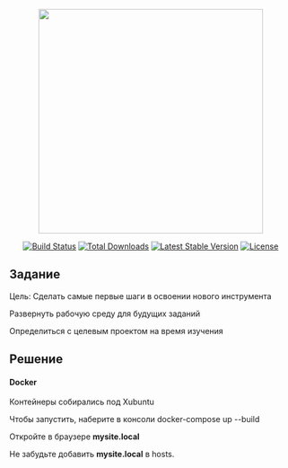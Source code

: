 <p align="center"><a href="https://laravel.com" target="_blank"><img src="https://raw.githubusercontent.com/laravel/art/master/logo-lockup/5%20SVG/2%20CMYK/1%20Full%20Color/laravel-logolockup-cmyk-red.svg" width="400"></a></p>

<p align="center">
<a href="https://travis-ci.org/laravel/framework"><img src="https://travis-ci.org/laravel/framework.svg" alt="Build Status"></a>
<a href="https://packagist.org/packages/laravel/framework"><img src="https://img.shields.io/packagist/dt/laravel/framework" alt="Total Downloads"></a>
<a href="https://packagist.org/packages/laravel/framework"><img src="https://img.shields.io/packagist/v/laravel/framework" alt="Latest Stable Version"></a>
<a href="https://packagist.org/packages/laravel/framework"><img src="https://img.shields.io/packagist/l/laravel/framework" alt="License"></a>
</p>

## Задание
Цель: Сделать самые первые шаги в освоении нового инструмента

Развернуть рабочую среду для будущих заданий

Определиться с целевым проектом на время изучения

## Решение
#### Docker

Контейнеры собирались под Xubuntu

Чтобы запустить, наберите в консоли docker-compose up --build

Откройте в браузере **mysite.local**

Не забудьте добавить **mysite.local** в hosts.
